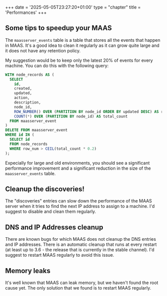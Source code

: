 +++
date = '2025-05-05T23:27:20+01:00'
type = "chapter"
title = 'Performances'
+++

## Some tips to speedup your MAAS

The `maasserver_events` table is a table that stores all the events that happen in MAAS. It's a good idea to clean it regularly as it can grow quite large and it does not have any retention policy. 

My suggestion would be to keep only the latest 20% of events for every machine. You can do this with the following query:

```sql
WITH node_records AS (
  SELECT
    id,
    created,
    updated,
    action,
    description,
    node_id,
    ROW_NUMBER() OVER (PARTITION BY node_id ORDER BY updated DESC) AS row_num,
    COUNT(*) OVER (PARTITION BY node_id) AS total_count
  FROM maasserver_event
)
DELETE FROM maasserver_event
WHERE id IN (
  SELECT id
  FROM node_records
  WHERE row_num > CEIL(total_count * 0.2)
);
```

Expecially for large and old environments, you should see a significant performance improvement and a significant reduction in the size of the `maasserver_events` table.

## Cleanup the discoveries!

The "discoveries" entries can slow down the performance of the MAAS server when it tries to find the next IP address to assign to a machine. I'd suggest to disable and clean them regularly.

## DNS and IP Addresses cleanup

There are known bugs for which MAAS does not cleanup the DNS entries and IP addresses. There is an automatic cleanup that runs at every restart (at least up to 3.6 - the release that is currently in the stable channel). I'd suggest to restart MAAS regularly to avoid this issue. 

## Memory leaks

It's well known that MAAS can leak memory, but we haven't found the root cause yet. The only solution that we found is to restart MAAS regularly.